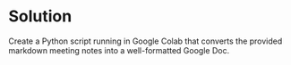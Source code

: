# Solution
Create a Python script running in Google Colab that converts the provided markdown meeting notes into a well-formatted Google Doc.
